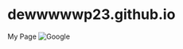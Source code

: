 # dewwwwwp23.github.io
My Page
![Google ](https://www.google.co.th/images/branding/googlelogo/2x/googlelogo_color_272x92dp.png)